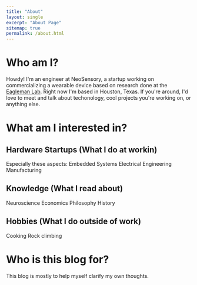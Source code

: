 ```yaml
---
title: "About"
layout: single
excerpt: "About Page"
sitemap: true
permalink: /about.html
---
```


# Who am I?

Howdy! I'm an engineer at NeoSensory, a startup working on commercializing a wearable device based on research done at the [Eagleman Lab](http://www.eaglemanlab.net/). Right now I'm based in Houston, Texas. If you're around, I'd love to meet and talk about techonology, cool projects you're working on, or anything else. 


# What am I interested in?

## Hardware Startups (What I do at workin)
 Especially these aspects:
  Embedded Systems 
  Electrical Engineering
  Manufacturing

## Knowledge (What I read about)
  Neuroscience
  Economics
  Philosophy
  History

## Hobbies (What I do outside of work)
  Cooking
  Rock climbing

# Who is this blog for? 

This blog is mostly to help myself clarify my own thoughts.



<script type="text/javascript">
  var GOOG_FIXURL_LANG = 'en';
  var GOOG_FIXURL_SITE = '{{ site.url }}'
</script>
<script type="text/javascript"
  src="//linkhelp.clients.google.com/tbproxy/lh/wm/fixurl.js">
</script>
